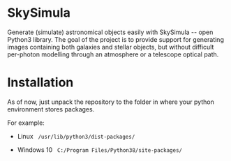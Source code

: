 # SkySimula
Generate (simulate) astronomical objects easily with SkySimula -- open Python3 library. The goal of the project is to provide support for generating images containing both galaxies and stellar objects, but without difficult per-photon modelling through an atmosphere or a telescope optical path. 

# Installation
<p>As of now, just unpack the repository to the folder in where your python environment stores packages.</p>
<p>For example:</p>

- Linux
<code> /usr/lib/python3/dist-packages/ </code>

- Windows 10
<code> C:/Program Files/Python38/site-packages/ </code>
  
